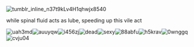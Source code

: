 ![tumblr_inline_n37t9kLv4H1qhwjx8540](https://github.com/user-attachments/assets/048b27da-dad4-4701-b19b-59542700f5e5)


while spinal fluid acts as lube, speeding up this vile act



![uah3md](https://github.com/user-attachments/assets/79b07abf-41ef-4390-a071-0f3397fee916)![auuyqw](https://github.com/user-attachments/assets/c93e8bca-e6da-4e50-905b-a6683f3c51cf)![i456zj](https://github.com/user-attachments/assets/7a3a6b93-137c-495c-a76b-b7e2b0defe57)![dead](https://github.com/user-attachments/assets/6bf585a0-7263-4e50-987d-e31d7b0e7093)![sexy](https://github.com/user-attachments/assets/83346e79-3f71-4f00-897d-16721e94455e)![88abfu](https://github.com/user-attachments/assets/b063dd1e-8b31-4093-ba45-7a6d5ca44275)![h5krav](https://github.com/user-attachments/assets/ce976199-2df1-449d-8882-d099afb9b727)![0wnggq](https://github.com/user-attachments/assets/f4112074-6dcd-4dd1-8880-4afeb63b9fd0)![cvju04](https://github.com/user-attachments/assets/a828f4f6-008d-4025-b197-3da16cb35b27)

















